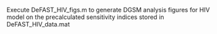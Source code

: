 Execute DeFAST_HIV_figs.m to generate DGSM analysis figures for HIV model on the precalculated sensitivity indices stored in
DeFAST_HIV_data.mat
